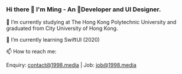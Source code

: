 ### Hi there 👋 I'm Ming - An Developer and UI Designer.
🔭 I’m currently studying at The Hong Kong Polytechnic University and graduated from City University of Hong Kong.

🌱 I’m currently learning SwiftUI (2020)

📫 How to reach me: 

Enquiry: contact@1998.media |
Job: job@1998.media

<!--
**1998code/1998code** is a ✨ _special_ ✨ repository because its `README.md` (this file) appears on your GitHub profile.

Here are some ideas to get you started:

- 🔭 I’m currently working on ...
- 🌱 I’m currently learning ...
- 👯 I’m looking to collaborate on ...
- 🤔 I’m looking for help with ...
- 💬 Ask me about ...
- 📫 How to reach me: ...
- 😄 Pronouns: ...
- ⚡ Fun fact: ...
-->
